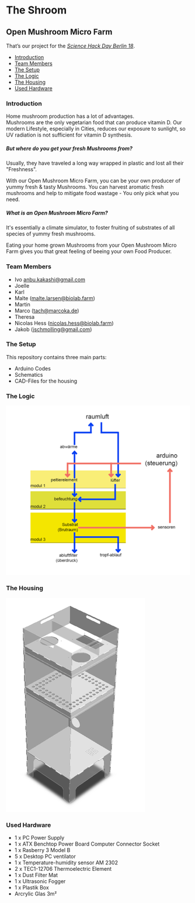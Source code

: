 # The Shroom
## Open Mushroom Micro Farm

That’s our project for the *[Science Hack Day Berlin 18](http://berlin.sciencehackday.org/shdb18/)*.

* [Introduction](#introduction)
* [Team Members](#team-members)
* [The Setup](#the-setup)
* [The Logic](#the-logic)
* [The Housing](#the-housing)
* [Used Hardware](#used-hardware)

### Introduction
Home mushroom production has a lot of advantages.   
Mushrooms are the only vegetarian food that can produce vitamin D. Our modern Lifestyle, especially in Cities, reduces our exposure to sunlight, so UV radiation is not sufficient for vitamin D synthesis.   
  
##### But where do you get your fresh Mushrooms from?   
  
Usually, they have traveled a long way wrapped in plastic and lost all their "Freshness".

With our Open Mushroom Micro Farm, you can be your own producer of yummy fresh & tasty Mushrooms. You can harvest aromatic fresh mushrooms and help to mitigate food wastage - You only pick what you need.
##### What is an Open Mushroom Micro Farm? 
It's essentially a climate simulator, to foster fruiting of substrates of all species of yummy fresh mushrooms. 

Eating your home grown Mushrooms from your Open Mushroom Micro Farm gives you that great feeling of beeing your own Food Producer.

### Team Members
- Ivo [anbu.kakashi@gmail.com](mailto:anbu.kakashi@gmail.com)
- Joelle
- Karl
- Malte  ([malte.larsen@biolab.farm](mailto:malte.larsen@biolab.farm))
- Martin
- Marco ([tach@marcoka.de](mailto:tach@marcoka.de))
- Theresa
- Nicolas Hess ([nicolas.hess@biolab.farm](mailto:nicolas.hess@biolab.farm))
- Jakob ([jschmolling@gmail.com](mailto:jschmolling@gmail.com))

### The Setup
This repository contains three main parts:
* Arduino Codes
* Schematics
* CAD-Files for the housing

### The Logic
![The scheme of the microfarm](https://raw.githubusercontent.com/the-shroom/the-shroom/master/img/Schematisches_Modell_Open_Micro_Farm.png)

### The Housing
![Screenshot of the CAD file for the housing](https://raw.githubusercontent.com/the-shroom/the-shroom/master/cad/shROOM_CAD_Ansicht_Ohne_Kanten.PNG)

### Used Hardware

-  1 x PC Power Supply
-  1 x ATX Benchtop Power Board Computer Connector Socket
-  1 x Rasberry 3 Model B
-  5 x Desktop PC ventilator
-  1 x Temperature-humidity sensor AM 2302
-  2 x TEC1-12706 Thermoelectric Element
-  1 x Dust Filter Mat
- 1 x Ultrasonic Fogger
- 1 x Plastik Box
- Arcrylic Glas 3m²


